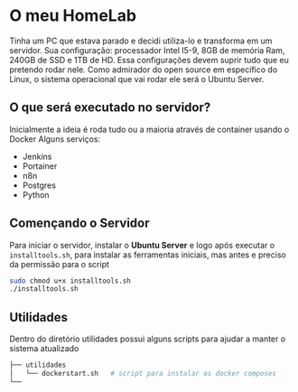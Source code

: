 # O meu HomeLab

Tinha um PC que estava parado e decidi utiliza-lo e transforma em um servidor.
Sua configuração: processador Intel I5-9, 8GB de memória Ram, 240GB de SSD e 1TB de HD.
Essa configurações devem suprir tudo que eu pretendo rodar nele. Como admirador do open source em específico do Linux, o sistema operacional que vai rodar ele será o Ubuntu Server.

## O que será executado no servidor?

Inicialmente a ideia é roda tudo ou a maioria através de container usando o Docker
Alguns serviços:

- Jenkins
- Portainer
- n8n
- Postgres
- Python

## Començando o Servidor

Para iniciar o servidor, instalar o **Ubuntu Server** e logo após executar o `installtools.sh`, para instalar as ferramentas iniciais, mas antes e preciso da permissão para o script

```bash
sudo chmod u+x installtools.sh
./installtools.sh
```

## Utilidades

Dentro do diretório utilidades possui alguns scripts para ajudar a manter o sistema atualizado

```bash
├── utilidades
│   └── dockerstart.sh   # script para instalar os docker composes
└──
```

